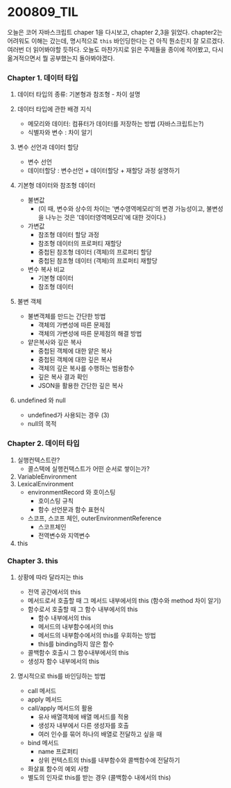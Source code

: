 200809_TIL
===

오늘은 코어 자바스크립트 chaper 1을 다시보고, chapter 2,3을 읽었다. chapter2는 어려워도 이해는 갔는데, 명시적으로 `this` 바인딩한다는 건 아직 뭔소린지 잘 모르겠다. 여러번 더 읽어봐야할 듯하다. 오늘도 마찬가지로 읽은 주제들을 종이에 적어봤고, 다시 옮겨적으면서 뭘 공부했는지 돌아봐야겠다.

### Chapter 1. 데이터 타입

1. 데이터 타입의 종류: 기본형과 참조형 - 차이 설명
2. 데이터 타입에 관한 배경 지식
    * 메모리와 데이터: 컴퓨터가 데이터를 저장하는 방법 (자바스크립트는?)
    * 식별자와 변수 : 차이 알기
3. 변수 선언과 데이터 할당
    * 변수 선언
    * 데이터할당 : 변수선언 + 데이터할당 + 재할당 과정 설명하기
4. 기본형 데이터와 참조형 데이터
    * 불변값
        * (이 때, 변수와 상수의 차이는 '변수영역메모리'의 변경 가능성이고, 불변성을 나누는 것은 '데이터영역메모리'에 대한 것이다.)
    * 가변값 
        * 참조형 데이터 할당 과정
        * 참조형 데이터의 프로퍼티 재할당
        * 중첩된 참조형 데이터 (객체)의 프로퍼티 할당
        * 중첩된 참조형 데이터 (객체)의 프로퍼티 재할당
    * 변수 복사 비교
        * 기본형 데이터
        * 참조형 데이터
5. 불변 객체
    * 불변객체를 만드는 간단한 방법
        * 객체의 가변성에 따른 문제점
        * 객체의 가변성에 따른 문제점의 해결 방법
    * 얕은복사와 깊은 복사
        * 중첩된 객체에 대한 얕은 복사
        * 중첩된 객체에 대한 깊은 복사
        * 객체의 깊은 복사를 수행하는 범용함수
        * 깊은 복사 결과 확인
        * JSON을 활용한 간단한 깊은 복사

6. undefined 와 null
    * undefined가 사용되는 경우 (3)
    * null의 목적 


### Chapter 2. 데이터 타입
1. 실행컨텍스트란?
    * 콜스택에 실행컨택스트가 어떤 순서로 쌓이는가?
2. VariableEnvironment
3. LexicalEnvironment
    * environmentRecord 와 호이스팅
        * 호이스팅 규칙
        * 함수 선언문과 함수 표현식
    * 스코프, 스코프 체인, outerEnvironmentReference
        * 스코프체인
        * 전역변수와 지역변수
4. this

### Chapter 3. this
1. 상황에 따라 달라지는 this
    * 전역 공간에서의 this
    * 메서드로서 호출할 때 그 메서드 내부에서의 this (함수와 method 차이 알기)
    * 함수로서 호출할 때 그 함수 내부에서의 this
        * 함수 내부에서의 this
        * 메서드의 내부함수에서의 this
        * 메서드의 내부함수에서의 this를 우회하는 방법
        * this를 binding하지 않은 함수
    * 콜백함수 호출시 그 함수내부에서의 this
    * 생성자 함수 내부에서의 this

2. 명시적으로 this를 바인딩하는 방법
    * call 메서드
    * apply 메서드
    * call/apply 메서드의 활용
        * 유사 배열객체에 배열 메서드를 적용
        * 생성자 내부에서 다른 생성자를 호출
        * 여러 인수를 묶어 하나의 배열로 전달하고 싶을 때
    * bind 메서드
        * name 프로퍼티
        * 상위 컨텍스트의 this를 내부함수와 콜백함수에 전달하기
    * 화살표 함수의 예외 사항
    * 별도의 인자로 this를 받는 경우 (콜백함수 내에서의 this)